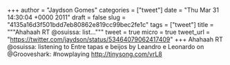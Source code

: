 
+++
author = "Jaydson Gomes"
categories = ["tweet"]
date = "Thu Mar 31 14:30:04 +0000 2011"
draft = false
slug = "4135a16d3f501bdd7eb80862e819cc99bec2fe1c"
tags = ["tweet"]
title = """Ahahaah RT @osuissa: list..."""
tweet = true
micro = true
tweet_url = "https://twitter.com/jaydson/status/53464079062417409"
+++
Ahahaah RT @osuissa: listening to Entre tapas e beijos by Leandro e Leonardo on @Grooveshark:   #nowplaying  http://tinysong.com/vrL8
